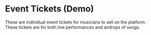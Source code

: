 # Event Tickets (Demo)

These are individual event tickets for musicians to sell on the platform. These tickets are for both live performances and airdrops of songs.


